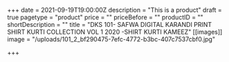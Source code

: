 +++
date = 2021-09-19T19:00:00Z
description = "This  is a product"
draft = true
pagetype = "product"
price = ""
priceBefore = ""
productID = ""
shortDescription = ""
title = "DKS 101- SAFWA DIGITAL KARANDI PRINT SHIRT KURTI COLLECTION VOL 1 2020 -SHIRT KURTI  KAMEEZ"
[[images]]
image = "/uploads/101_2_bf290475-7efc-4772-b3bc-407c7537cbf0.jpg"

+++
